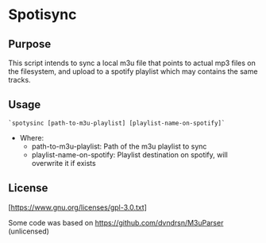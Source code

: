 # Spotisync

## Purpose
This script intends to sync a local m3u file that points to actual mp3 files on the filesystem, and upload to a spotify playlist which may contains the same tracks.

## Usage

    `spotysinc [path-to-m3u-playlist] [playlist-name-on-spotify]`

* Where:  
    * path-to-m3u-playlist: Path of the m3u playlist to sync
    * playlist-name-on-spotify: Playlist destination on spotify, will overwrite it if exists

## License
[https://www.gnu.org/licenses/gpl-3.0.txt] 

Some code was based on https://github.com/dvndrsn/M3uParser (unlicensed)
